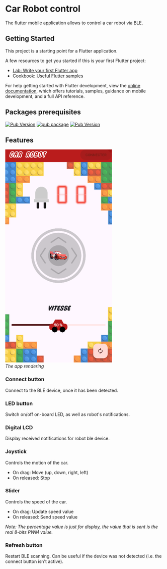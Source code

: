 # Car Robot control

The flutter mobile application allows to control a car robot via BLE.

## Getting Started

This project is a starting point for a Flutter application.

A few resources to get you started if this is your first Flutter project:

- [Lab: Write your first Flutter app](https://docs.flutter.dev/get-started/codelab)
- [Cookbook: Useful Flutter samples](https://docs.flutter.dev/cookbook)

For help getting started with Flutter development, view the
[online documentation](https://docs.flutter.dev/), which offers tutorials,
samples, guidance on mobile development, and a full API reference.

## Packages prerequisites
[![Pub Version](https://img.shields.io/pub/v/flutter_joystick.svg)](https://pub.dev/packages/flutter_joystick)
[![pub package](https://img.shields.io/pub/v/flutter_blue_plus.svg)](https://pub.dartlang.org/packages/flutter_blue_plus)
[![Pub Version](https://img.shields.io/pub/v/digital_lcd_number.svg)](https://pub.dev/packages/digital_lcd_number)


## Features
![The app rendering](car_robot/assets/images/app_rendering.png)
<br>
*The app rendering*

### Connect button

Connect to the BLE device, once it has  been detected.
### LED button
Switch on/off on-board LED, as well as robot's notifications.

### Digital LCD
Display received notifications for robot ble device.

### Joystick
Controls the motion of the car.

- On drag: Move (up, down, right, left)
- On released: Stop

### Slider
Controls the speed of the car.

- On drag: Update speed value
- On released: Send speed value

*Note: The percentage value is just for display, the value that is sent is the real 8-bits PWM value.*

### Refresh button

Restart BLE scanning. Can be useful if the device was not detected (i.e. the connect button isn't active).
